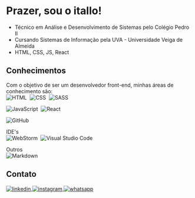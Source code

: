 
<h1 align="left"> Prazer, sou o itallo! </h1>

* Técnico em Análise e Desenvolvimento de Sistemas pelo Colégio Pedro II
* Cursando Sistemas de Informação pela UVA - Universidade Veiga de Almeida
* HTML, CSS, JS, React


## Conhecimentos
Com o objetivo de ser um desenvolvedor front-end, minhas áreas de conhecimento são:\
![HTML](https://img.shields.io/badge/HTML5-E34F26?style=for-the-badge&logo=html5&logoColor=white)&nbsp;
![CSS](https://img.shields.io/badge/CSS3-1572B6?style=for-the-badge&logo=css3&logoColor=white)&nbsp;
![SASS](https://img.shields.io/badge/Sass-CC6699?style=for-the-badge&logo=sass&logoColor=white)&nbsp;  

![JavaScript](https://img.shields.io/badge/JavaScript-F7DF1E?style=for-the-badge&logo=javascript&logoColor=black)&nbsp;
![React](https://img.shields.io/badge/React-20232A?style=for-the-badge&logo=react&logoColor=61DAFB)&nbsp;  

![GitHub](https://img.shields.io/badge/GitHub-100000?style=for-the-badge&logo=github&logoColor=white)&nbsp;

IDE's\
![WebStorm](https://img.shields.io/badge/WebStorm-000000?style=for-the-badge&logo=WebStorm&logoColor=white)&nbsp;
![Visual Studio Code](https://img.shields.io/badge/Visual_Studio_Code-0078D4?style=for-the-badge&logo=visual%20studio%20code&logoColor=white)&nbsp;

Outros\
![Markdown](https://img.shields.io/badge/Markdown-000000?style=for-the-badge&logo=markdown&logoColor=white)&nbsp;

## Contato

<a href="https://linkedin.com" target="_blank">
  <img align="center" src="https://img.shields.io/badge/LinkedIn-0077B5?style=for-the-badge&logo=linkedin&logoColor=white" alt="linkedin"/>
</a>
<a href="https://instagram.com/vidalitallo" target="_blank">
 <img align="center" src="https://img.shields.io/badge/Instagram-E4405F?style=for-the-badge&logo=instagram&logoColor=white" alt="instagram"/>
</a>
<a href="" target="_blank">
 <img align="center" src="https://img.shields.io/badge/WhatsApp-25D366?style=for-the-badge&logo=whatsapp&logoColor=white" alt="whatsapp"/>
</a>
</p>
